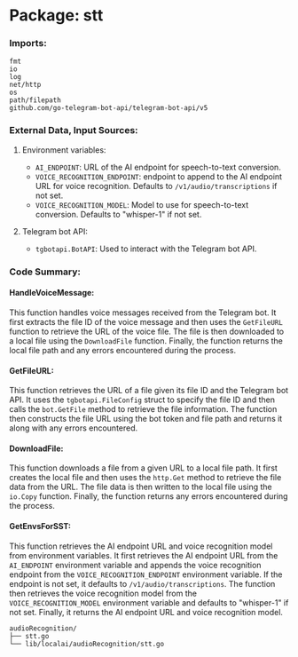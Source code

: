 # Package: stt

### Imports:

```
fmt
io
log
net/http
os
path/filepath
github.com/go-telegram-bot-api/telegram-bot-api/v5
```

### External Data, Input Sources:

1. Environment variables:
    - `AI_ENDPOINT`: URL of the AI endpoint for speech-to-text conversion.
    - `VOICE_RECOGNITION_ENDPOINT`: endpoint to append to the AI endpoint URL for voice recognition. Defaults to `/v1/audio/transcriptions` if not set.
    - `VOICE_RECOGNITION_MODEL`: Model to use for speech-to-text conversion. Defaults to "whisper-1" if not set.

2. Telegram bot API:
    - `tgbotapi.BotAPI`: Used to interact with the Telegram bot API.

### Code Summary:

#### HandleVoiceMessage:

This function handles voice messages received from the Telegram bot. It first extracts the file ID of the voice message and then uses the `GetFileURL` function to retrieve the URL of the voice file. The file is then downloaded to a local file using the `DownloadFile` function. Finally, the function returns the local file path and any errors encountered during the process.

#### GetFileURL:

This function retrieves the URL of a file given its file ID and the Telegram bot API. It uses the `tgbotapi.FileConfig` struct to specify the file ID and then calls the `bot.GetFile` method to retrieve the file information. The function then constructs the file URL using the bot token and file path and returns it along with any errors encountered.

#### DownloadFile:

This function downloads a file from a given URL to a local file path. It first creates the local file and then uses the `http.Get` method to retrieve the file data from the URL. The file data is then written to the local file using the `io.Copy` function. Finally, the function returns any errors encountered during the process.

#### GetEnvsForSST:

This function retrieves the AI endpoint URL and voice recognition model from environment variables. It first retrieves the AI endpoint URL from the `AI_ENDPOINT` environment variable and appends the voice recognition endpoint from the `VOICE_RECOGNITION_ENDPOINT` environment variable. If the endpoint is not set, it defaults to `/v1/audio/transcriptions`. The function then retrieves the voice recognition model from the `VOICE_RECOGNITION_MODEL` environment variable and defaults to "whisper-1" if not set. Finally, it returns the AI endpoint URL and voice recognition model.

```
audioRecognition/
├── stt.go
└── lib/localai/audioRecognition/stt.go
```

